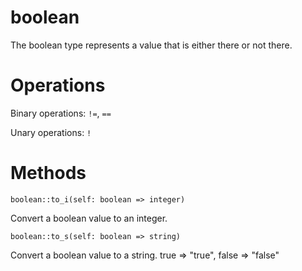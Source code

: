 boolean
=======

The boolean type represents a value that is either there or not there.

# Operations

Binary operations: `!=`, `==`

Unary operations: `!`

# Methods

`boolean::to_i(self: boolean => integer)`

Convert a boolean value to an integer.

`boolean::to_s(self: boolean => string)`

Convert a boolean value to a string. true => "true", false => "false"
